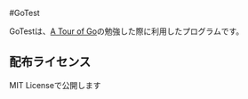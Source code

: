 #GoTest

GoTestは、[A Tour of Go](https://go-tour-jp.appspot.com/welcome/1)の勉強した際に利用したプログラムです。

## 配布ライセンス

MIT Licenseで公開します